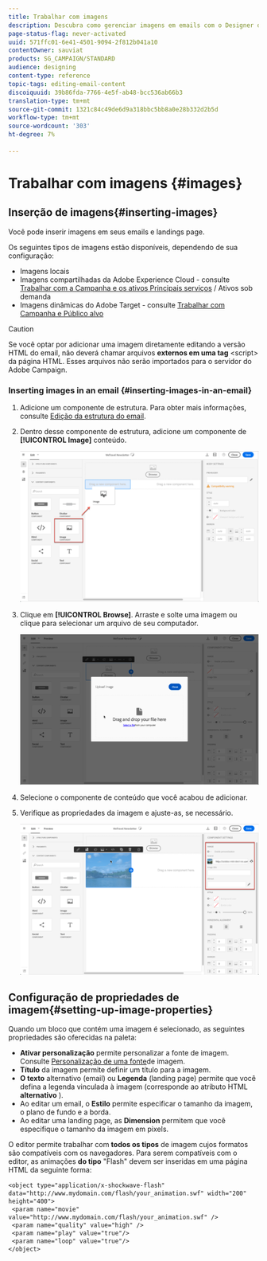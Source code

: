 ```yaml
---
title: Trabalhar com imagens
description: Descubra como gerenciar imagens em emails com o Designer de email.
page-status-flag: never-activated
uuid: 571ffc01-6e41-4501-9094-2f812b041a10
contentOwner: sauviat
products: SG_CAMPAIGN/STANDARD
audience: designing
content-type: reference
topic-tags: editing-email-content
discoiquuid: 39b86fda-7766-4e5f-ab48-bcc536ab66b3
translation-type: tm+mt
source-git-commit: 1321c84c49de6d9a318bbc5bb8a0e28b332d2b5d
workflow-type: tm+mt
source-wordcount: '303'
ht-degree: 7%

---
```



# Trabalhar com imagens {#images}

## Inserção de imagens{#inserting-images}

Você pode inserir imagens em seus emails e landings page.

Os seguintes tipos de imagens estão disponíveis, dependendo de sua configuração:

* Imagens locais
* Imagens compartilhadas da Adobe Experience Cloud - consulte [Trabalhar com a Campanha e os ativos Principais serviços](../../integrating/using/working-with-campaign-and-assets-core-service.md) / Ativos sob demanda
* Imagens dinâmicas do Adobe Target - consulte [Trabalhar com Campanha e Público alvo](../../integrating/using/about-campaign-target-integration.md)

>[!CAUTION]
>
>Se você optar por adicionar uma imagem diretamente editando a versão HTML do email, não deverá chamar arquivos **externos em uma tag** &lt;script> da página HTML. Esses arquivos não serão importados para o servidor do Adobe Campaign.

### Inserting images in an email {#inserting-images-in-an-email}

1. Adicione um componente de estrutura. Para obter mais informações, consulte [Edição da estrutura do email](../../designing/using/designing-from-scratch.md#defining-the-email-structure).
1. Dentro desse componente de estrutura, adicione um componente de **[!UICONTROL Image]** conteúdo.

   ![](assets/des_insert_images_1.png)

1. Clique em **[!UICONTROL Browse]**. Arraste e solte uma imagem ou clique para selecionar um arquivo de seu computador.

   ![](assets/des_insert_images_2.png)

1. Selecione o componente de conteúdo que você acabou de adicionar.
1. Verifique as propriedades da imagem e ajuste-as, se necessário.

   ![](assets/des_insert_images_3.png)

## Configuração de propriedades de imagem{#setting-up-image-properties}

Quando um bloco que contém uma imagem é selecionado, as seguintes propriedades são oferecidas na paleta:

* **Ativar personalização** permite personalizar a fonte de imagem. Consulte [Personalização de uma fonte](../../designing/using/personalization.md#personalizing-an-image-source)de imagem.
* **Título** da imagem permite definir um título para a imagem.
* **O texto** alternativo (email) ou **Legenda** (landing page) permite que você defina a legenda vinculada à imagem (corresponde ao atributo HTML **alternativo** ).
* Ao editar um email, o **Estilo** permite especificar o tamanho da imagem, o plano de fundo e a borda.
* Ao editar uma landing page, as **Dimension** permitem que você especifique o tamanho da imagem em pixels.

O editor permite trabalhar com **todos os tipos** de imagem cujos formatos são compatíveis com os navegadores. Para serem compatíveis com o editor, as animações **do tipo** &quot;Flash&quot; devem ser inseridas em uma página HTML da seguinte forma:

```
<object type="application/x-shockwave-flash" data="http://www.mydomain.com/flash/your_animation.swf" width="200" height="400">
 <param name="movie" value="http://www.mydomain.com/flash/your_animation.swf" />
 <param name="quality" value="high" />
 <param name="play" value="true"/>
 <param name="loop" value="true"/> 
</object>
```

<!--
## Modifying images with the Adobe Creative SDK{#modifying-images-with-the-adobe-creative-sdk}

You can edit images and use a complete set of features powered by the Adobe Creative SDK to enhance your images directly in the content editor when editing emails or landing pages.

The image editor offers a powerful, full-featured image editing UI component that allows you to edit images and apply effects and frames, original high-quality stickers, beautiful overlays, fun features like tilt shift and color splash, pro-level adjustments and more.

To modify an image with the Adobe Creative SDK:

1. Select the image.
1. In the toolbar, click the Creative Cloud icon.

   ![](assets/des_creative_sdk_icon.png)

1. Select the tool you want to use through the icons on the top of the window to modify the image.

   ![](assets/email_designer_ccsdktoolbar.png)

1. Click **[!UICONTROL Save]** when modifications are done. The updated image is saved on Adobe Campaign server and ready to be used.

>[!NOTE]
>
>Tools offered in the image editor cannot be customized.
-->